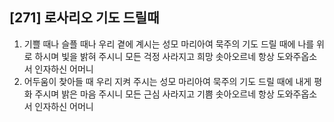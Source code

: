 ## [271] 로사리오 기도 드릴때

1) 기쁠 때나 슬플 때나 우리 곁에 계시는 성모 마리아여 묵주의 기도 드릴 때에 나를 위로 하시며 빛을 밝혀 주시니 모든 걱정 사라지고 희망 솟아오르네 항상 도와주옵소서 인자하신 어머니
2) 어두움이 찾아들 때 우리 지켜 주시는 성모 마리아여 묵주의 기도 드릴 때에 내게 평화 주시며 밝은 마음 주시니 모든 근심 사라지고 기쁨 솟아오르네 항상 도와주옵소서 인자하신 어머니
